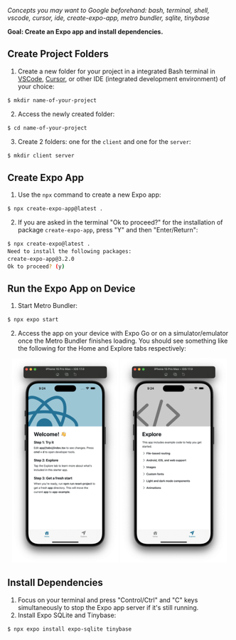 *Concepts you may want to Google beforehand: bash, terminal, shell, vscode, cursor, ide, create-expo-app, metro bundler, sqlite, tinybase*

**Goal: Create an Expo app and install dependencies.**

## Create Project Folders
1. Create a new folder for your project in a integrated Bash terminal in [VSCode](https://code.visualstudio.com/download), [Cursor](https://www.cursor.com/), or other IDE (integrated development environment) of your choice:
```bash
$ mkdir name-of-your-project
```
2. Access the newly created folder:
```bash
$ cd name-of-your-project
```
3. Create 2 folders: one for the `client` and one for the `server`:
```bash
$ mkdir client server
```

## Create Expo App
1. Use the `npx` command to create a new Expo app:
```bash
$ npx create-expo-app@latest .
```
2. If you are asked in the terminal "Ok to proceed?" for the installation of package `create-expo-app`, press "Y" and then "Enter/Return":
```bash
$ npx create-expo@latest .
Need to install the following packages:
create-expo-app@3.2.0
Ok to proceed? (y)
```

## Run the Expo App on Device
1. Start Metro Bundler:
```bash
$ npx expo start
```
2. Access the app on your device with Expo Go or on a simulator/emulator once the Metro Bundler finishes loading.
You should see something like the following for the Home and Explore tabs respectively:
<div align="center">
    <img alt="expo app home nav" src="assets/figure-a.png" width="240px" />
    <img alt="expo app explore nav" src="assets/figure-b.png" width="240px" />
</div>

## Install Dependencies
1. Focus on your terminal and press "Control/Ctrl" and "C" keys simultaneously to stop the Expo app server if it's still running.
2. Install Expo SQLite and Tinybase:
```bash
$ npx expo install expo-sqlite tinybase
```
